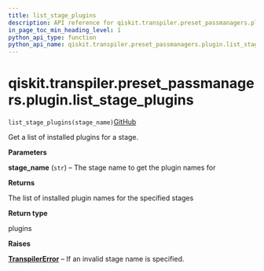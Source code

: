 ```yaml
---
title: list_stage_plugins
description: API reference for qiskit.transpiler.preset_passmanagers.plugin.list_stage_plugins
in_page_toc_min_heading_level: 1
python_api_type: function
python_api_name: qiskit.transpiler.preset_passmanagers.plugin.list_stage_plugins
---
```


# qiskit.transpiler.preset\_passmanagers.plugin.list\_stage\_plugins

<span id="qiskit.transpiler.preset_passmanagers.plugin.list_stage_plugins" />

`list_stage_plugins(stage_name)`[GitHub](https://github.com/qiskit/qiskit/tree/stable/0.23/qiskit/transpiler/preset_passmanagers/plugin.py "view source code")

Get a list of installed plugins for a stage.

**Parameters**

**stage\_name** (`str`) – The stage name to get the plugin names for

**Returns**

The list of installed plugin names for the specified stages

**Return type**

plugins

**Raises**

[**TranspilerError**](qiskit.transpiler.TranspilerError "qiskit.transpiler.TranspilerError") – If an invalid stage name is specified.

